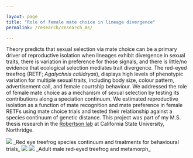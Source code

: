 ```yaml
---

layout: page
title: "Role of female mate choice in lineage divergence"
permalink: /research/research_ms/

---
```

Theory predicts that sexual selection via mate choice can be a primary driver of reproductive isolation when lineages exhibit divergence in sexual traits, there is variation in preference for those signals, and there is little/no evidence that ecological selection mediates trait divergence. 
The red-eyed treefrog (RETF; _Agalychnis callidryas_), displays high levels of phenotypic variation for multiple sexual traits, including body size, colour pattern, advertisement call, and female courtship behaviour. 
We addressed the role of female mate choice as a mechanism of sexual selection by testing its contributions along a speciation continuum. We estimated reproductive isolation as a function of mate recognition and mate preference in female RETFs using mate choice trials and tested their relationship against a species continuum of genetic distance.
This project was part of my M.S. thesis research in the [Robertson lab](https://jrobertsonlab.wordpress.com/) at California State University, Northridge.

<img src="/assets/Research/RETF_cont.png">
_Red eye treefrog species continuum and treatments for behavioural trials_
<img src="/assets/Research/RETFmale.jpg"> <img src="/assets/Research/RETFmetamorph.jpg"> 
_Adult male red-eyed treefrog and metamorph_